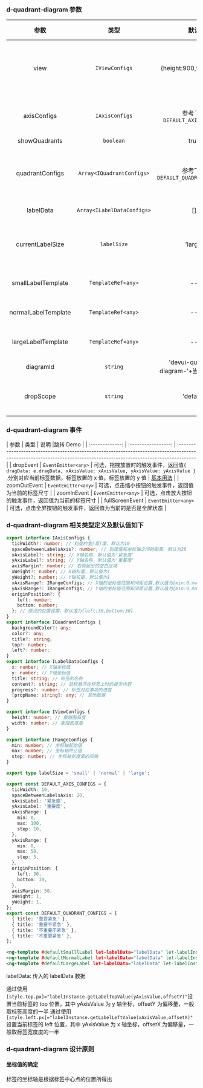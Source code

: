 ### d-quadrant-diagram 参数

|        参数         |            类型            |                  默认                  | 说明                                                                                                                                           | 跳转 Demo                                          |
| :-----------------: | :------------------------: | :------------------------------------: | :--------------------------------------------------------------------------------------------------------------------------------------------- | -------------------------------------------------- |
|        view         |       `IViewConfigs`       |         {height:900,width:950}         | 可选，指定象限图所占宽高，由于需要计算坐标轴及象限区域，值必须为具体数字，若需要根据容器大小变更，建议使用 document 相关方法计算出实际值后传入 | [配置自定义象限图](/components/quadrant-diagram/demo#custom-quadrant) |
|     axisConfigs     |       `IAxisConfigs`       |     参考下方`DEFAULT_AXIS_CONFIGS`     | 可选，设置坐标轴相关属性，具体配置参数意义参考下方`IAxisConfigs`                                                                               | [配置自定义象限图](/components/quadrant-diagram/demo#custom-quadrant) |
|    showQuadrants    |         `boolean`          |                  true                  | 可选，是否显示四个象限区域                                                                                                                     |
|   quadrantConfigs   | `Array<IQuadrantConfigs>`  |   参考下方`DEFAULT_QUADRANT_CONFIGS`   | 可选，设置四个象限区域的相关属性，数组中数据的顺序分别代表第一象限、第二象限、第三象限、第四象限，具体配置参数意义参考下方`IQuadrantConfigs`   | [配置自定义象限图](/components/quadrant-diagram/demo#custom-quadrant) |
|      labelData      | `Array<ILabelDataConfigs>` |                   []                   | 可选，指定警告提示的样式                                                                                                                       | [基本用法](/components/quadrant-diagram/demo#basic-usage)     |
|  currentLabelSize   |        `labelSize`         |                'large'                 | 可选，设置当前的标签尺寸，`'small'`表现为点，`'normal'`表现为含有标题的标签，`'large'`表现为含有标题和进度条的标签                             |
| smallLabelTemplate  |     `TemplateRef<any>`     |                   --                   | 可选，自定义`currentLabelSize='small'`时的标签样式                                                                                             |
| normalLabelTemplate |     `TemplateRef<any>`     |                   --                   | 可选，自定义`currentLabelSize='normal'`时的标签样式                                                                                            |
| largeLabelTemplate  |     `TemplateRef<any>`     |                   --                   | 可选，自定义`currentLabelSize='large'`时的标签样式                                                                                             |
|      diagramId      |          `string`          | 'devui-quadrant-diagram-'+当前组件顺序 | 可选，为象限图组件添加 id 属性，用于区分不同实例                                                                                               | [基本用法](/components/quadrant-diagram/demo#basic-usage)     |
|      dropScope      |          `string`          |               'default'                | 可选， 限制 drop 的位置，必须匹配对应的 dragScope ，详情参考`DragDropAPI`                                                                      | [配置自定义象限图](/components/quadrant-diagram/demo#custom-quadrant) |

### d-quadrant-diagram 事件

|      参数       |        类型         | 说明                                                                                                                                                                 |跳转 Demo |
| :-------------: | :-----------------: | :------------------------------------------------------------------------------------------------------------------------------------------------------------------- |
|    dropEvent    | `EventEmitter<any>` | 可选，拖拽放置时的触发事件，返回值`{ dragData: e.dragData, xAxisValue: xAxisValue, yAxisValue: yAxisValue }` ,分别对应当前标签数据，标签放置的 x 值，标签放置的 y 值 | [基本用法](/components/quadrant-diagram/demo#basic-usage) |
|  zoomOutEvent   | `EventEmitter<any>` | 可选，点击缩小按钮的触发事件，返回值为当前的标签尺寸                                                                                                                 |
|   zoomInEvent   | `EventEmitter<any>` | 可选，点击放大按钮的触发事件，返回值为当前的标签尺寸                                                                                                                 |
| fullScreenEvent | `EventEmitter<any>` | 可选，点击全屏按钮的触发事件，返回值为当前的是否是全屏状态                                                                                                           |

### d-quadrant-diagram 相关类型定义及默认值如下

```typescript
export interface IAxisConfigs {
  tickWidth?: number; // 刻度的宽(高)度，默认为10
  spaceBetweenLabelsAxis?: number; // 刻度值和坐标轴之间的距离，默认为20
  xAxisLabel?: string; // X轴名称，默认值为'紧急度'
  yAxisLabel?: string; // Y轴名称，默认值为'重要度'
  axisMargin?: number; // 右侧留出的空白区域
  xWeight?: number; // X轴权重，默认值为1
  yWeight?: number; // Y轴权重，默认值为1
  xAxisRange?: IRangeConfigs; // X轴的坐标值范围和间距设置,默认值为{min:0,max:100,step:10}
  yAxisRange?: IRangeConfigs; // Y轴的坐标值范围和间距设置,默认值为{min:0,max:100,step:10}
  originPosition?: {
    left: number;
    bottom: number;
  }; // 原点的位置设置，默认值为{left:30,bottom:30}
}
export interface IQuadrantConfigs {
  backgroundColor?: any;
  color?: any;
  title?: string;
  top?: number;
  left?: number;
}
export interface ILabelDataConfigs {
  x: number; // X轴坐标值
  y: number; // Y轴坐标值
  title: string; // 标签的名称
  content?: string; // 鼠标悬浮在标签上时的提示内容
  progress?: number; // 标签对应事项的进度
  [propName: string]: any; // 其他数据
}

export interface IViewConfigs {
  height: number; // 象限图高度
  width: number; // 象限图宽度
}

export interface IRangeConfigs {
  min: number; // 坐标轴起始值
  max: number; // 坐标轴终止值
  step: number; // 坐标轴刻度值的间隔
}

export type labelSize = 'small' | 'normal' | 'large';

export const DEFAULT_AXIS_CONFIGS = {
  tickWidth: 10,
  spaceBetweenLabelsAxis: 20,
  xAxisLabel: '紧急度',
  yAxisLabel: '重要度',
  xAxisRange: {
    min: 0,
    max: 100,
    step: 10,
  },
  yAxisRange: {
    min: 0,
    max: 50,
    step: 5,
  },
  originPosition: {
    left: 30,
    bottom: 30,
  },
  axisMargin: 50,
  xWeight: 1,
  yWeight: 1,
};
export const DEFAULT_QUADRANT_CONFIGS = [
  { title: '重要紧急' },
  { title: '重要不紧急' },
  { title: '不重要不紧急' },
  { title: '不重要紧急' },
];
```

```xml
<ng-template #defaultSmalllLabel let-labelData="labelData" let-labelInstance=""></ng-template>
<ng-template #defaultNormalLabel let-labelData="labelData" let-labelInstance=""></ng-template>
<ng-template #defaultLargeLabel let-labelData="labelData" let-labelInstance=""></ng-template>
```

labelData: 传入的 labelData 数据

通过使用`[style.top.px]="labelInstance.getLabelTopValue(yAxisValue,offsetY)"`设置当前标签的 top 位置，其中 yAxisValue 为 y 轴坐标，offsetY 为偏移量，一般取标签高度的一半
通过使用`[style.left.px]="labelInstance.getLabelLeftValue(xAxisValue,offsetX)"`设置当前标签的 left 位置，其中 yAxisValue 为 x 轴坐标，offsetX 为偏移量，一般取标签宽度度的一半

### d-quadrant-diagram 设计原则

#### 坐标值的确定

标签的坐标轴是根据标签中心点的位置所得出
